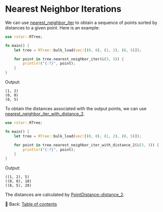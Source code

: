 # Nearest Neighbor Iterations

We can use [nearest_neighbor_iter](https://docs.rs/rstar/latest/rstar/struct.RTree.html#method.nearest_neighbor_iter) to obtain a sequence of points sorted by distances to a given point.
Here is an example:

```rust
use rstar::RTree;

fn main() {
    let tree = RTree::bulk_load(vec![(0, 0), (1, 2), (8, 5)]);

    for point in tree.nearest_neighbor_iter(&(3, 3)) {
        println!("{:?}", point);
    }
}
```

Output:

```text
(1, 2)
(0, 0)
(8, 5)
```

To obtain the distances associated with the output points, we can use [nearest_neighbor_iter_with_distance_2](https://docs.rs/rstar/latest/rstar/struct.RTree.html#method.nearest_neighbor_iter_with_distance_2).

```rust
use rstar::RTree;

fn main() {
    let tree = RTree::bulk_load(vec![(0, 0), (1, 2), (8, 5)]);

    for point in tree.nearest_neighbor_iter_with_distance_2(&(3, 3)) {
        println!("{:?}", point);
    }
}
```

Output:

```text
((1, 2), 5)
((0, 0), 18)
((8, 5), 29)
```

The distances are calculated by [PointDistance::distance_2](https://docs.rs/rstar/latest/rstar/trait.PointDistance.html#tymethod.distance_2).

<!-- :arrow_right:  Next:  -->

:blue_book: Back: [Table of contents](./../README.md)
